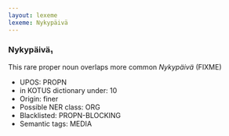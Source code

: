 ```yaml
---
layout: lexeme
lexeme: Nykypäivä
---
```


###  Nykypäivä₁

This rare proper noun overlaps more common *Nykypäivä* (FIXME)
* UPOS:  PROPN
* in KOTUS dictionary under:  10
* Origin:  finer
* Possible NER class:  ORG
* Blacklisted:  PROPN-BLOCKING
* Semantic tags:  MEDIA

